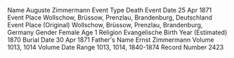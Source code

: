 Name	Auguste Zimmermann
Event Type	Death
Event Date	25 Apr 1871
Event Place	Wollschow, Brüssow, Prenzlau, Brandenburg, Deutschland
Event Place (Original)	Wollschow, Brüssow, Prenzlau, Brandenburg, Germany
Gender	Female
Age	1
Religion	Evangelische
Birth Year (Estimated)	1870
Burial Date	30 Apr 1871
Father's Name	Ernst Zimmermann
Volume	1013, 1014
Volume Date Range	1013, 1014, 1840-1874
Record Number	2423
